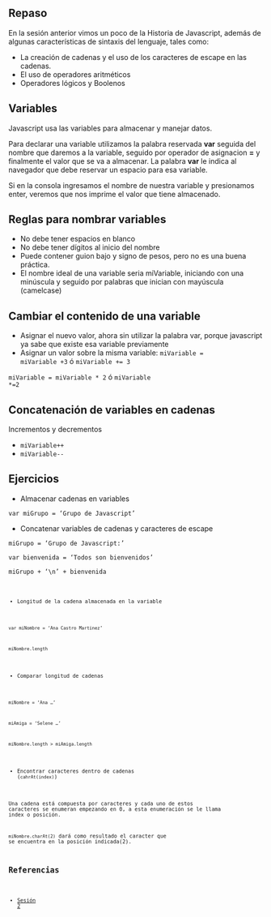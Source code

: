 Repaso
--

En la sesión anterior vimos un poco de la Historia de Javascript, además de algunas características de sintaxis del lenguaje, tales como: 
- La creación de cadenas y el uso de los caracteres de escape en las cadenas. 
- El uso de operadores aritméticos 
- Operadores lógicos y Boolenos

Variables
--
Javascript usa las variables para almacenar y manejar datos. 

Para declarar una variable utilizamos la palabra reservada **var** seguida del nombre que daremos a la variable, seguido por operador de asignacion **=** y finalmente el valor que se va a almacenar. La palabra **var** le indica al navegador que debe reservar un espacio para esa variable. 

Si en la consola ingresamos el nombre de nuestra variable y presionamos enter, veremos que nos imprime el valor que tiene almacenado.

Reglas para nombrar variables
--
- No debe tener espacios en blanco 
- No debe tener dígitos al inicio del nombre 
- Puede contener guion bajo y signo de pesos, pero no es una buena práctica. 
- El nombre ideal de una variable seria miVariable, iniciando con una minúscula y seguido por palabras que inician con mayúscula (camelcase) 

Cambiar el contenido de una variable
--
- Asignar el nuevo valor, ahora sin utilizar la palabra var, porque javascript ya sabe que existe esa variable previamente 
- Asignar un valor sobre la misma variable: 
<code>miVariable = miVariable +3</code> ó <code>miVariable += 3</code> 

<code>miVariable = miVariable * 2</code> ó <code>miVariable *=2</code> 

Concatenación de variables en cadenas
--
Incrementos y decrementos
- <code>miVariable++</code> 
- <code>miVariable--</code>

Ejercicios
--
- Almacenar cadenas en variables 

<code>var miGrupo = ‘Grupo de Javascript’</code>
- Concatenar variables de cadenas y caracteres de escape 

<code>miGrupo = ‘Grupo de Javascript:’</code>

<code>var bienvenida = ‘Todos son bienvenidos’</code> 

<code>miGrupo + ‘\n’ + bienvenida <code>

- Longitud de la cadena almacenada en la variable 
 
<code>var miNombre = ‘Ana Castro Martinez’</code> 

<code>miNombre.length</code> 

- Comparar longitud de cadenas 
 
<code>miNombre = ‘Ana …’</code> 

<code>miAmiga = ‘Selene …’</code> 

<code>miNombre.length > miAmiga.length</code>

- Encontrar caracteres dentro de cadenas (<code>cahrAt(index)</code>) 

Una cadena está compuesta por caracteres y cada uno de estos caracteres se enumeran empezando en 0, a esta enumeración se le llama index o posición.

<code>miNombre.charAt(2)</code> dará como resultado el caracter que se encuentra en la posición indicada(2).

Referencias
--
- [Sesión 2](https://www.haikudeck.com/p/ZXGSYb7xmx/javascript-study-group---2)
